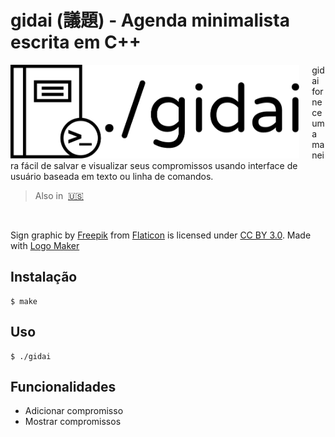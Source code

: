 # gidai (議題) - Agenda minimalista escrita em C++

<img src="../logo.png" align="left" height="150"/>
<img align="left" width="0" height="150px" hspace="10"/>

gidai fornece uma maneira fácil de salvar e visualizar seus compromissos usando interface de usuário baseada em texto ou linha de comandos.

> Also in&nbsp;
> <a href="../../README.md">🇺🇸</a>

<br>

Sign graphic by <a href="http://www.flaticon.com/authors/freepik">Freepik</a> from <a href="http://www.flaticon.com/">Flaticon</a> is licensed under <a href="http://creativecommons.org/licenses/by/3.0/" title="Creative Commons BY 3.0">CC BY 3.0</a>. Made with <a href="http://logomakr.com" title="Logo Maker">Logo Maker</a>

## Instalação

```
$ make
```

## Uso

```
$ ./gidai
```

## Funcionalidades

- Adicionar compromisso
- Mostrar compromissos
